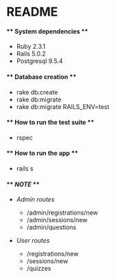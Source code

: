 # README

#### ** System dependencies **
- Ruby 2.3.1
- Rails 5.0.2
- Postgresql 9.5.4

#### ** Database creation **
- rake db:create
- rake db:migrate
- rake db:migrate RAILS_ENV=test

#### ** How to run the test suite **
- rspec

#### ** How to run the app **
- rails s

#### ** _NOTE_ **
- *Admin routes*
  - /admin/registrations/new
  - /admin/sessions/new
  - /admin/questions

- *User routes*
  - /registrations/new
  - /sessions/new
  - /quizzes
